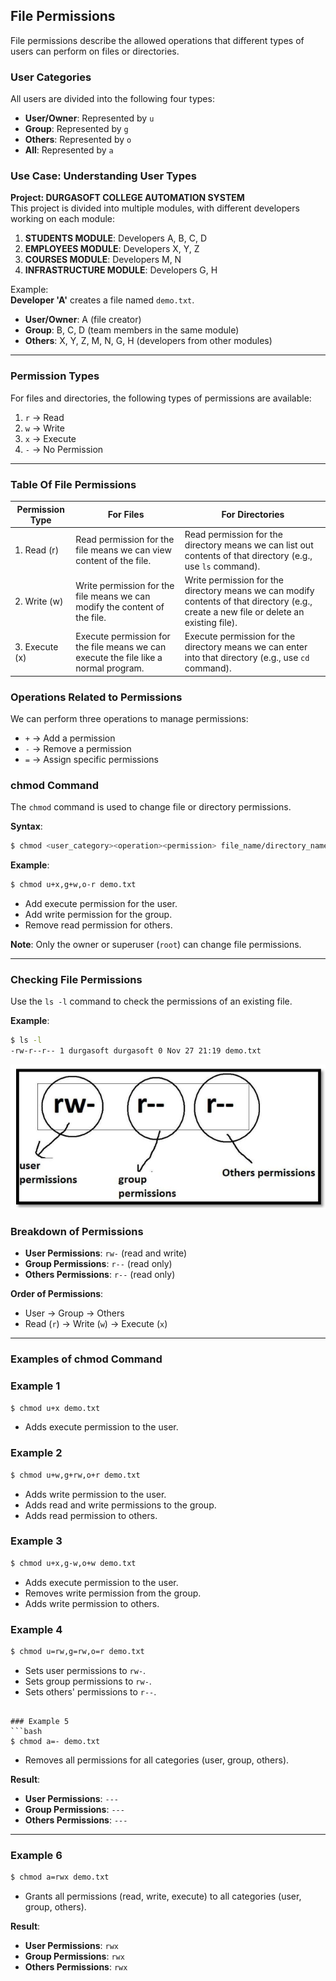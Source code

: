 
## File Permissions

File permissions describe the allowed operations that different types of users can perform on files or directories.

### User Categories

All users are divided into the following four types:

- **User/Owner**: Represented by `u`  
- **Group**: Represented by `g`  
- **Others**: Represented by `o`  
- **All**: Represented by `a`  

### Use Case: Understanding User Types

**Project: DURGASOFT COLLEGE AUTOMATION SYSTEM**  
This project is divided into multiple modules, with different developers working on each module:

1. **STUDENTS MODULE**: Developers A, B, C, D  
2. **EMPLOYEES MODULE**: Developers X, Y, Z  
3. **COURSES MODULE**: Developers M, N  
4. **INFRASTRUCTURE MODULE**: Developers G, H  

Example:  
**Developer 'A'** creates a file named `demo.txt`.  
- **User/Owner**: A (file creator)  
- **Group**: B, C, D (team members in the same module)  
- **Others**: X, Y, Z, M, N, G, H (developers from other modules)  

---

### Permission Types

For files and directories, the following types of permissions are available:

1. `r` → Read  
2. `w` → Write  
3. `x` → Execute  
4. `-` → No Permission  

---

### Table Of File Permissions

| Permission Type | For Files                                                                 | For Directories                                                              |
|------------------|--------------------------------------------------------------------------|-----------------------------------------------------------------------------|
| 1. Read (r)      | Read permission for the file means we can view content of the file.      | Read permission for the directory means we can list out contents of that directory (e.g., use `ls` command). |
| 2. Write (w)     | Write permission for the file means we can modify the content of the file. | Write permission for the directory means we can modify contents of that directory (e.g., create a new file or delete an existing file). |
| 3. Execute (x)   | Execute permission for the file means we can execute the file like a normal program. | Execute permission for the directory means we can enter into that directory (e.g., use `cd` command). |


### Operations Related to Permissions

We can perform three operations to manage permissions:

- `+` → Add a permission  
- `-` → Remove a permission  
- `=` → Assign specific permissions  

### chmod Command

The `chmod` command is used to change file or directory permissions.

**Syntax**:  
```bash
$ chmod <user_category><operation><permission> file_name/directory_name
```

**Example**:  
```bash
$ chmod u+x,g+w,o-r demo.txt
```
- Add execute permission for the user.  
- Add write permission for the group.  
- Remove read permission for others.  

**Note**: Only the owner or superuser (`root`) can change file permissions.

---

### Checking File Permissions

Use the `ls -l` command to check the permissions of an existing file.

**Example**:  
```bash
$ ls -l
-rw-r--r-- 1 durgasoft durgasoft 0 Nov 27 21:19 demo.txt
```

![file permissions](images/permissions.png)

### Breakdown of Permissions
- **User Permissions**: `rw-` (read and write)  
- **Group Permissions**: `r--` (read only)  
- **Others Permissions**: `r--` (read only)  

**Order of Permissions**:  
- User → Group → Others  
- Read (`r`) → Write (`w`) → Execute (`x`)  

---

### Examples of chmod Command

### Example 1
```bash
$ chmod u+x demo.txt
```
- Adds execute permission to the user.

### Example 2
```bash
$ chmod u+w,g+rw,o+r demo.txt
```
- Adds write permission to the user.  
- Adds read and write permissions to the group.  
- Adds read permission to others.

### Example 3
```bash
$ chmod u+x,g-w,o+w demo.txt
```
- Adds execute permission to the user.  
- Removes write permission from the group.  
- Adds write permission to others.

### Example 4
```bash
$ chmod u=rw,g=rw,o=r demo.txt
```
- Sets user permissions to `rw-`.  
- Sets group permissions to `rw-`.  
- Sets others' permissions to `r--`.  
```

### Example 5
```bash
$ chmod a=- demo.txt
```
- Removes all permissions for all categories (user, group, others).

**Result**:  
- **User Permissions**: `---`  
- **Group Permissions**: `---`  
- **Others Permissions**: `---`  

---

### Example 6
```bash
$ chmod a=rwx demo.txt
```
- Grants all permissions (read, write, execute) to all categories (user, group, others).

**Result**:  
- **User Permissions**: `rwx`  
- **Group Permissions**: `rwx`  
- **Others Permissions**: `rwx`  
```